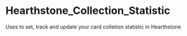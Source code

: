 # Hearthstone_Collection_Statistic
Uses to set, track and update your card colletion statistic in Hearthstone
